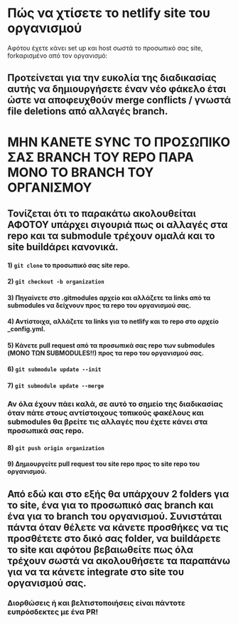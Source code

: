 # Πώς να χτίσετε το netlify site του οργανισμού

Αφότου έχετε κάνει set up και host σωστά το προσωπικό σας site, forkαρισμένο από τον οργανισμό:

## Προτείνεται για την ευκολία της διαδικασίας αυτής να δημιουργήσετε έναν νέο φάκελο έτσι ώστε να αποφευχθούν merge conflicts / γνωστά file deletions από αλλαγές branch.

# ΜΗΝ ΚΑΝΕΤΕ SYNC ΤΟ ΠΡΟΣΩΠΙΚΟ ΣΑΣ BRANCH ΤΟΥ REPO ΠΑΡΑ ΜΟΝΟ ΤΟ BRANCH ΤΟΥ ΟΡΓΑΝΙΣΜΟΥ

## Τονίζεται ότι το παρακάτω ακολουθείται ΑΦΟΤΟΥ υπάρχει σιγουριά πως οι αλλαγές στα repo και τα submodule τρέχουν ομαλά και το site buildάρει κανονικά.

#### 1) `git clone` το προσωπικό σας site repo.

#### 2) `git checkout -b organization`

#### 3) Πηγαίνετε στο .gitmodules αρχείο και αλλάζετε τα links από τα submodules να δείχνουν προς τα repo του οργανισμού σας.

#### 4) Αντίστοιχα, αλλάζετε τα links για το netlify και το repo στο αρχείο _config.yml.

#### 5) Κάνετε pull request από τα προσωπικά σας repo των submodules (ΜΟΝΟ ΤΩΝ SUBMODULES!!) προς τα repo του οργανισμού σας.

#### 6) `git submodule update --init`

#### 7) `git submodule update --merge`

### Αν όλα έχουν πάει καλά, σε αυτό το σημείο της διαδικασίας όταν πάτε στους αντίστοιχους τοπικούς φακέλους και submodules θα βρείτε τις αλλαγές που έχετε κάνει στα προσωπικά σας repo.

#### 8) `git push origin organization`

#### 9) Δημιουργείτε pull request του site repo προς το site repo του οργανισμού.

## Από εδώ και στο εξής θα υπάρχουν 2 folders για το site, ένα για το προσωπικό σας branch και ένα για το branch του οργανισμού. Συνιστάται πάντα όταν θέλετε να κάνετε προσθήκες να τις προσθέτετε στο δικό σας folder, να buildάρετε το site και αφότου βεβαιωθείτε πως όλα τρέχουν σωστά να ακολουθήσετε τα παραπάνω για να τα κάνετε integrate στο site του οργανισμού σας.

### Διορθώσεις ή και βελτιστοποιήσεις είναι πάντοτε ευπρόσδεκτες με ένα PR!
